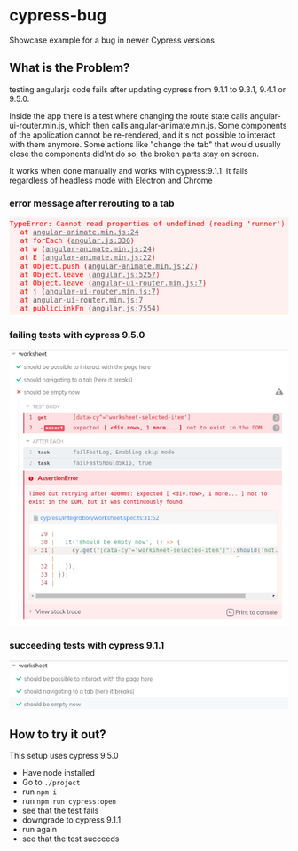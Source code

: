 # cypress-bug
Showcase example for a bug in newer Cypress versions

## What is the Problem? 
testing angularjs code fails after updating cypress from 9.1.1 to 9.3.1, 9.4.1 or 9.5.0.

Inside the app there is a test where changing the route state calls angular-ui-router.min.js, which then calls angular-animate.min.js.
Some components of the application cannot be re-rendered, and it's not possible to interact with them anymore.
Some actions like "change the tab" that would usually close the components did'nt do so, the broken parts stay on screen.

It works when done manually and works with cypress:9.1.1.
It fails regardless of headless mode with Electron and Chrome

### error message after rerouting to a tab
![Error Message](https://github.com/bettermarks/cypress-bug/blob/main/errorMessage.png)

### failing tests with cypress 9.5.0
![9.5.o](https://github.com/bettermarks/cypress-bug/blob/main/with9.5.0.png)

### succeeding tests with cypress 9.1.1
![9.1.1](https://github.com/bettermarks/cypress-bug/blob/main/with9.1.1.png)

## How to try it out?
This setup uses cypress 9.5.0
* Have node installed
* Go to `./project`
* run `npm i`
* run `npm run cypress:open`
* see that the test fails
* downgrade to cypress 9.1.1
* run again
* see that the test succeeds
